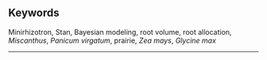 
## Keywords

Minirhizotron, Stan, Bayesian modeling, root volume, root allocation, *Miscanthus*, *Panicum virgatum*, prairie, *Zea mays*, *Glycine max*

***
